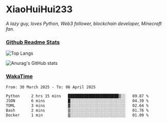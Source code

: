 # XiaoHuiHui233

*A lazy guy, loves Python, Web3 follower, blockchain developer, Minecraft fan.*

### [Github Readme Stats](https://github.com/anuraghazra/github-readme-stats)

![Top Langs](https://github-readme-stats.vercel.app/api/top-langs/?username=XiaoHuiHui233&layout=compact&theme=github_dark)

![Anurag's GitHub stats](https://github-readme-stats.vercel.app/api?username=XiaoHuiHui233&show_icons=true&theme=github_dark)

### [WakaTime](https://wakatime.com)

<!--START_SECTION:waka-->

```txt
From: 30 March 2025 - To: 06 April 2025

Python     2 hrs 15 mins   ██████████████████████▒░░   89.87 %
JSON       6 mins          █░░░░░░░░░░░░░░░░░░░░░░░░   04.39 %
TOML       3 mins          ▓░░░░░░░░░░░░░░░░░░░░░░░░   02.64 %
Bash       2 mins          ▒░░░░░░░░░░░░░░░░░░░░░░░░   01.76 %
Docker     1 min           ▒░░░░░░░░░░░░░░░░░░░░░░░░   01.09 %
```

<!--END_SECTION:waka-->
